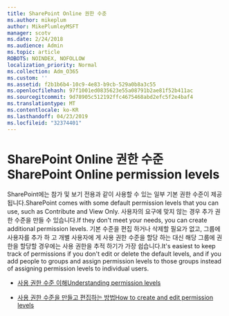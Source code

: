 ```yaml
---
title: SharePoint Online 권한 수준
ms.author: mikeplum
author: MikePlumleyMSFT
manager: scotv
ms.date: 2/24/2018
ms.audience: Admin
ms.topic: article
ROBOTS: NOINDEX, NOFOLLOW
localization_priority: Normal
ms.collection: Adm_O365
ms.custom: ''
ms.assetid: f2b1b6b4-10c9-4e83-b9cb-529a0b8a3c55
ms.openlocfilehash: 97f1001ed0835623e55a08791b2ae81f52b411ac
ms.sourcegitcommit: 9d78905c512192ffc4675468abd2efc5f2e4baf4
ms.translationtype: MT
ms.contentlocale: ko-KR
ms.lasthandoff: 04/23/2019
ms.locfileid: "32374401"
---
```

# <a name="sharepoint-online-permission-levels"></a><span data-ttu-id="a6e7a-102">SharePoint Online 권한 수준</span><span class="sxs-lookup"><span data-stu-id="a6e7a-102">SharePoint Online permission levels</span></span>

<span data-ttu-id="a6e7a-103">SharePoint에는 참가 및 보기 전용과 같이 사용할 수 있는 일부 기본 권한 수준이 제공됩니다.</span><span class="sxs-lookup"><span data-stu-id="a6e7a-103">SharePoint comes with some default permission levels that you can use, such as Contribute and View Only.</span></span> <span data-ttu-id="a6e7a-104">사용자의 요구에 맞지 않는 경우 추가 권한 수준을 만들 수 있습니다.</span><span class="sxs-lookup"><span data-stu-id="a6e7a-104">If they don't meet your needs, you can create additional permission levels.</span></span> <span data-ttu-id="a6e7a-105">기본 수준을 편집 하거나 삭제할 필요가 없고, 그룹에 사용자를 추가 하 고 개별 사용자에 게 사용 권한 수준을 할당 하는 대신 해당 그룹에 권한을 할당할 경우에는 사용 권한을 추적 하기가 가장 쉽습니다.</span><span class="sxs-lookup"><span data-stu-id="a6e7a-105">It's easiest to keep track of permissions if you don't edit or delete the default levels, and if you add people to groups and assign permission levels to those groups instead of assigning permission levels to individual users.</span></span>
  
- [<span data-ttu-id="a6e7a-106">사용 권한 수준 이해</span><span class="sxs-lookup"><span data-stu-id="a6e7a-106">Understanding permission levels</span></span>](https://go.microsoft.com/fwlink/?linkid=867071)
    
- [<span data-ttu-id="a6e7a-107">사용 권한 수준을 만들고 편집하는 방법</span><span class="sxs-lookup"><span data-stu-id="a6e7a-107">How to create and edit permission levels</span></span>](https://go.microsoft.com/fwlink/?linkid=867072)
    

